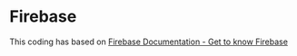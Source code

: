 # Firebase

This coding has based on [Firebase Documentation - Get to know Firebase](https://firebase.google.com/codelabs/firebase-get-to-know-flutter#0)

